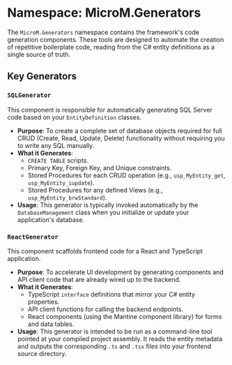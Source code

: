 # Namespace: MicroM.Generators

The `MicroM.Generators` namespace contains the framework's code generation components. These tools are designed to automate the creation of repetitive boilerplate code, reading from the C# entity definitions as a single source of truth.

## Key Generators

### `SQLGenerator`
This component is responsible for automatically generating SQL Server code based on your `EntityDefinition` classes.

*   **Purpose**: To create a complete set of database objects required for full CRUD (Create, Read, Update, Delete) functionality without requiring you to write any SQL manually.
*   **What it Generates**:
    *   `CREATE TABLE` scripts.
    *   Primary Key, Foreign Key, and Unique constraints.
    *   Stored Procedures for each CRUD operation (e.g., `usp_MyEntity_get`, `usp_MyEntity_iupdate`).
    *   Stored Procedures for any defined Views (e.g., `usp_MyEntity_brwStandard`).
*   **Usage**: This generator is typically invoked automatically by the `DatabaseManagement` class when you initialize or update your application's database.

### `ReactGenerator`
This component scaffolds frontend code for a React and TypeScript application.

*   **Purpose**: To accelerate UI development by generating components and API client code that are already wired up to the backend.
*   **What it Generates**:
    *   TypeScript `interface` definitions that mirror your C# entity properties.
    *   API client functions for calling the backend endpoints.
    *   React components (using the Mantine component library) for forms and data tables.
*   **Usage**: This generator is intended to be run as a command-line tool pointed at your compiled project assembly. It reads the entity metadata and outputs the corresponding `.ts` and `.tsx` files into your frontend source directory.
